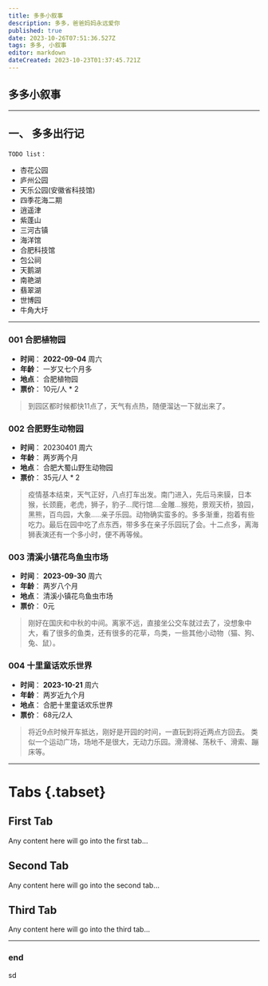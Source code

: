 ```yaml
---
title: 多多小叙事
description: 多多，爸爸妈妈永远爱你
published: true
date: 2023-10-26T07:51:36.527Z
tags: 多多, 小叙事
editor: markdown
dateCreated: 2023-10-23T01:37:45.721Z
---
```


## 多多小叙事

----
## 一、 多多出行记
`TODO list：`
- 杏花公园
- 庐州公园
- 天乐公园(安徽省科技馆)
- 四季花海二期
- 逍遥津
- 紫蓬山
- 三河古镇
- 海洋馆
- 合肥科技馆
- 包公祠
- 天鹅湖
- 南艳湖
- 翡翠湖
- 世博园
- 牛角大圩
----
### 001 合肥植物园  
- **时间**： **2022-09-04** 周六
- **年龄**： 一岁又七个月多
- **地点**： 合肥植物园
- **票价**： 10元/人 * 2 
> 到园区都时候都快11点了，天气有点热，随便溜达一下就出来了。

### 002 合肥野生动物园
- **时间**：  20230401 周六
- **年龄**： 两岁两个月
- **地点**： 合肥大蜀山野生动物园
- **票价**： 35元/人 * 2
> 疫情基本结束，天气正好，八点打车出发。南门进入，先后马来貘，日本猴，长颈鹿，老虎，狮子，豹子...爬行馆....金雕...猴苑，景观天桥，狼园，黑熊，百鸟园，大象.....亲子乐园。动物确实蛮多的。多多渐重，抱着有些吃力。最后在园中吃了点东西，带多多在亲子乐园玩了会。十二点多，离海狮表演还有一个多小时，便不再等候。

### 003 清溪小镇花鸟鱼虫市场
- **时间**：  **2023-09-30** 周六
- **年龄**：  两岁八个月
- **地点**：  清溪小镇花鸟鱼虫市场
- **票价**：  0元
> 刚好在国庆和中秋的中间。离家不远，直接坐公交车就过去了，没想象中大，看了很多的鱼类，还有很多的花草，鸟类，一些其他小动物（猫、狗、兔、鼠）。

### 004 十里童话欢乐世界
- **时间**：  **2023-10-21** 周六
- **年龄**：  两岁近九个月
- **地点**：  合肥十里童话欢乐世界
- **票价**：  68元/2人
> 将近9点时候开车抵达，刚好是开园的时间，一直玩到将近两点方回去。
类似一个运动广场，场地不是很大，无动力乐园。滑滑梯、荡秋千、滑索、蹦床等。
----

# Tabs {.tabset}
## First Tab

Any content here will go into the first tab...

## Second Tab

Any content here will go into the second tab...

## Third Tab

Any content here will go into the third tab...

----
### end
sd

